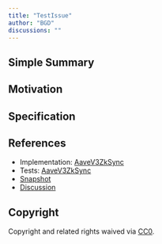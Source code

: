 ```yaml
---
title: "TestIssue"
author: "BGD"
discussions: ""
---
```


## Simple Summary

## Motivation

## Specification

## References

- Implementation: [AaveV3ZkSync](https://github.com/bgd-labs/aave-proposals-v3/blob/main/src/20240731_AaveV3ZkSync_TestIssue/AaveV3ZkSync_TestIssue_20240731.sol)
- Tests: [AaveV3ZkSync](https://github.com/bgd-labs/aave-proposals-v3/blob/main/src/20240731_AaveV3ZkSync_TestIssue/AaveV3ZkSync_TestIssue_20240731.t.sol)
- [Snapshot](TODO)
- [Discussion](TODO)

## Copyright

Copyright and related rights waived via [CC0](https://creativecommons.org/publicdomain/zero/1.0/).
